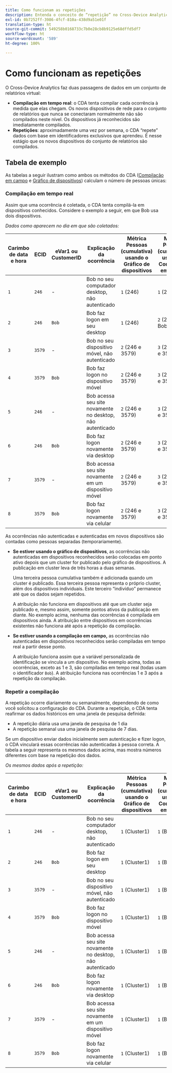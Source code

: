 ```yaml
---
title: Como funcionam as repetições
description: Entenda o conceito de “repetição” no Cross-Device Analytics
exl-id: 0b7252ff-3986-4fcf-810a-438d9a51e01f
translation-type: ht
source-git-commit: 549258b0168733c7b0e28cb8b9125e68dffd5df7
workflow-type: ht
source-wordcount: '589'
ht-degree: 100%

---
```


# Como funcionam as repetições

O Cross-Device Analytics faz duas passagens de dados em um conjunto de relatórios virtual:

* **Compilação em tempo real**: o CDA tenta compilar cada ocorrência à medida que elas chegam. Os novos dispositivos de rede para o conjunto de relatórios que nunca se conectaram normalmente não são compilados neste nível. Os dispositivos já reconhecidos são imediatamente compilados.
* **Repetições**: aproximadamente uma vez por semana, o CDA “repete” dados com base em identificadores exclusivos que aprendeu. É nesse estágio que os novos dispositivos do conjunto de relatórios são compilados.

## Tabela de exemplo

As tabelas a seguir ilustram como ambos os métodos do CDA ([Compilação em campo](field-based-stitching.md) e [Gráfico de dispositivos](device-graph.md)) calculam o número de pessoas únicas:

### Compilação em tempo real

Assim que uma ocorrência é coletada, o CDA tenta compilá-la em dispositivos conhecidos. Considere o exemplo a seguir, em que Bob usa dois dispositivos.

*Dados como aparecem no dia em que são coletados:*

| Carimbo de data e hora | ECID | eVar1 ou CustomerID | Explicação da ocorrência | Métrica Pessoas (cumulativa) usando o Gráfico de dispositivos | Métrica Pessoas (cumulativa) usando a Compilação em campo |
| --- | --- | --- | --- | --- | --- |
| `1` | `246` | - | Bob no seu computador desktop, não autenticado | `1` (246) | `1` (246) |
| `2` | `246` | `Bob` | Bob faz logon em seu desktop | `1` (246) | `2` (246 e Bob) |
| `3` | `3579` | - | Bob no seu dispositivo móvel, não autenticado | `2` (246 e 3579) | `3` (246, Bob e 3579) |
| `4` | `3579` | `Bob` | Bob faz logon no dispositivo móvel | `2` (246 e 3579) | `3` (246, Bob e 3579) |
| `5` | `246` | - | Bob acessa seu site novamente no desktop, não autenticado | `2` (246 e 3579) | `3` (246, Bob e 3579) |
| `6` | `246` | `Bob` | Bob faz logon novamente via desktop | `2` (246 e 3579) | `3` (246, Bob e 3579) |
| `7` | `3579` | - | Bob acessa seu site novamente em um dispositivo móvel | `2` (246 e 3579) | `3` (246, Bob e 3579) |
| `8` | `3579` | `Bob` | Bob faz logon novamente via celular | `2` (246 e 3579) | `3` (246, Bob e 3579) |

As ocorrências não autenticadas e autenticadas em novos dispositivos são contadas como pessoas separadas (temporariamente).

* **Se estiver usando o gráfico de dispositivos**, as ocorrências não autenticadas em dispositivos reconhecidos serão colocadas em ponto ativo depois que um cluster for publicado pelo gráfico de dispositivos. A publicação em cluster leva de três horas a duas semanas.

   Uma terceira pessoa cumulativa também é adicionada quando um cluster é publicado. Essa terceira pessoa representa o próprio cluster, além dos dispositivos individuais. Este terceiro “indivíduo” permanece até que os dados sejam repetidos.

   A atribuição não funciona em dispositivos até que um cluster seja publicado e, mesmo assim, somente pontos ativos da publicação em diante. No exemplo acima, nenhuma das ocorrências é compilada em dispositivos ainda. A atribuição entre dispositivos em ocorrências existentes não funciona até após a repetição da compilação.
* **Se estiver usando a compilação em campo,** as ocorrências não autenticadas em dispositivos reconhecidos serão compiladas em tempo real a partir desse ponto.

   A atribuição funciona assim que a variável personalizada de identificação se vincula a um dispositivo. No exemplo acima, todas as ocorrências, exceto as 1 e 3, são compiladas em tempo real (todas usam o identificador `Bob`). A atribuição funciona nas ocorrências 1 e 3 após a repetição da compilação.

### Repetir a compilação

A repetição ocorre diariamente ou semanalmente, dependendo de como você solicitou a configuração do CDA. Durante a repetição, o CDA tenta reafirmar os dados históricos em uma janela de pesquisa definida:

* A repetição diária usa uma janela de pesquisa de 1 dia
* A repetição semanal usa uma janela de pesquisa de 7 dias.

Se um dispositivo enviar dados inicialmente sem autenticação e fizer logon, o CDA vinculará essas ocorrências não autenticadas à pessoa correta. A tabela a seguir representa os mesmos dados acima, mas mostra números diferentes com base na repetição dos dados.

*Os mesmos dados após a repetição:*

| Carimbo de data e hora | ECID | eVar1 ou CustomerID | Explicação da ocorrência | Métrica Pessoas (cumulativa) usando o Gráfico de dispositivos | Métrica Pessoas (cumulativa) usando a Compilação em campo |
| --- | --- | --- | --- | --- | --- |
| `1` | `246` | - | Bob no seu computador desktop, não autenticado | `1` (Cluster1) | `1` (Bob) |
| `2` | `246` | `Bob` | Bob faz logon em seu desktop | `1` (Cluster1) | `1` (Bob) |
| `3` | `3579` | - | Bob no seu dispositivo móvel, não autenticado | `1` (Cluster1) | `1` (Bob) |
| `4` | `3579` | `Bob` | Bob faz logon no dispositivo móvel | `1` (Cluster1) | `1` (Bob) |
| `5` | `246` | - | Bob acessa seu site novamente no desktop, não autenticado | `1` (Cluster1) | `1` (Bob) |
| `6` | `246` | `Bob` | Bob faz logon novamente via desktop | `1` (Cluster1) | `1` (Bob) |
| `7` | `3579` | - | Bob acessa seu site novamente em um dispositivo móvel | `1` (Cluster1) | `1` (Bob) |
| `8` | `3579` | `Bob` | Bob faz logon novamente via celular | `1` (Cluster1) | `1` (Bob) |
